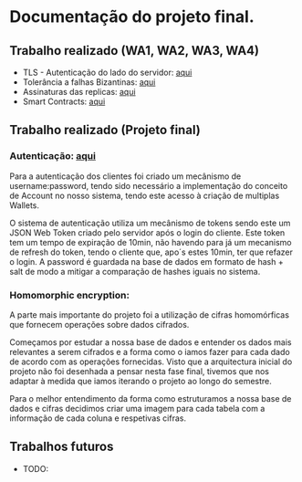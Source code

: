 # Documentação do projeto final.

## Trabalho realizado (WA1, WA2, WA3, WA4)
* TLS - Autenticação do lado do servidor: [aqui](../../../Server#configurações-tls-wa1)
* Tolerância a falhas Bizantinas: [aqui](../../../Server#garantias-para-tolerância-a-servidores-bizantinos)
* Assinaturas das replicas: [aqui](../../../Server#receção-das-respostas-assinadas-das-réplicas-postman)
* Smart Contracts: [aqui](../../../Server#smart-contracts)

## Trabalho realizado (Projeto final)

### Autenticação: [aqui](../../../Server/Documentation/AUTHENTICATION.md)

Para a autenticação dos clientes foi criado um mecânismo de username:password, tendo sido necessário a implementação do conceito de Account no nosso sistema, tendo este acesso à criação de multiplas Wallets. 

O sistema de autenticação utiliza um mecânismo de tokens sendo este um JSON Web Token criado pelo servidor após o login do cliente. Este token tem um tempo de expiração de 10min, não havendo para já um mecanismo de refresh do token, tendo o cliente que, apo´s estes 10min, ter que refazer o login. A password é guardada na base de dados em formato de hash + salt de modo a mitigar a comparação de hashes iguais no sistema.

### Homomorphic encryption: 

A parte mais importante do projeto foi a utilização de cifras homomórficas que fornecem operações sobre dados cifrados. 

Começamos por estudar a nossa base de dados e entender os dados mais relevantes a serem cifrados e a forma como o iamos fazer para cada dado de acordo com as operações fornecidas. Visto que a arquitectura inicial do projeto não foi desenhada a pensar nesta fase final, tivemos que nos adaptar à medida que iamos iterando o projeto ao longo do semestre. 

Para o melhor entendimento da forma como estruturamos a nossa base de dados e cifras decidimos criar uma imagem para cada tabela com a informação de cada coluna e respetivas cifras.



## Trabalhos futuros
* TODO:
